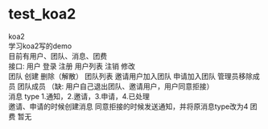 # test_koa2
koa2  
学习koa2写的demo   
目前有用户、团队、消息、团费  
接口: 用户    登录 注册 用户列表 注销 修改  
      团队   创建 删除（解散） 团队列表 邀请用户加入团队 申请加入团队  管理员移除成员  团队成员 （缺: 用户自己退出团队、邀请用户，用户同意拒接）  
      消息   type 1.通知，2.邀请，3.申请，4.已处理  
            邀请、申请的时候创建消息 同意拒接的时候发送通知，并将原消息type改为4 
      团费   暂无      

